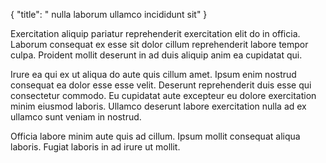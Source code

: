 {
  "title": " nulla laborum ullamco incididunt sit"
}

Exercitation aliquip pariatur reprehenderit exercitation elit do in officia. Laborum consequat ex esse sit dolor cillum reprehenderit labore tempor culpa. Proident mollit deserunt in ad duis aliquip anim ea cupidatat qui.

Irure ea qui ex ut aliqua do aute quis cillum amet. Ipsum enim nostrud consequat ea dolor esse esse velit. Deserunt reprehenderit duis esse qui consectetur commodo. Eu cupidatat aute excepteur eu dolore exercitation minim eiusmod laboris. Ullamco deserunt labore exercitation nulla ad ex ullamco sunt veniam in nostrud.

Officia labore minim aute quis ad cillum. Ipsum mollit consequat aliqua laboris. Fugiat laboris in ad irure ut mollit.